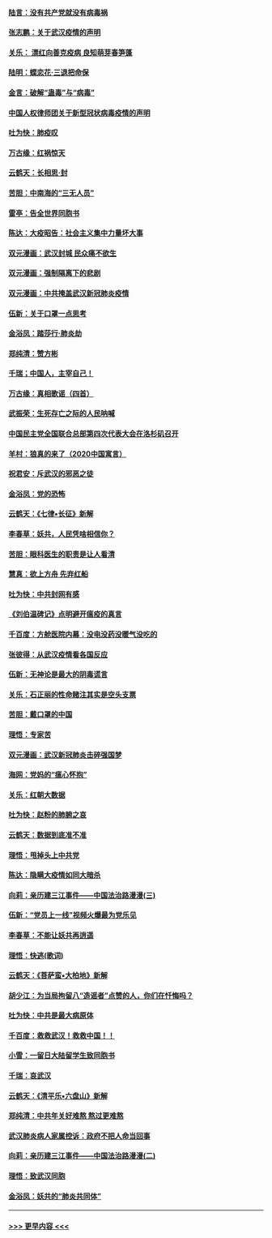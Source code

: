 #### [陆言：没有共产党就没有病毒祸](../pages/nsc993/n11868232.md?t=02141802) 
#### [张志鹏：关于武汉疫情的声明](../pages/nsc993/n11867182.md?t=02141802) 
#### [关乐： 漂红向善克疫病 良知萌芽春笋蓬](../pages/nsc993/n11865710.md?t=02141802) 
#### [陆明：蝶恋花‧三退把命保](../pages/nsc993/n11865673.md?t=02141802) 
#### [金言：破解“蛊毒”与“病毒”](../pages/nsc993/n11864103.md?t=02141802) 
#### [中国人权律师团关于新型冠状病毒疫情的声明](../pages/nsc993/n11864249.md?t=02141802) 
#### [吐为快：肺疫叹](../pages/nsc993/n11864027.md?t=02141802) 
#### [万古缘：红祸惊天](../pages/nsc993/n11864079.md?t=02141802) 
#### [云鹤天：长相思‧封](../pages/nsc993/n11864006.md?t=02141802) 
#### [苦胆：中南海的“三无人员”](../pages/nsc993/n11862997.md?t=02141802) 
#### [雷亭：告全世界同胞书](../pages/nsc993/n11862572.md?t=02141802) 
#### [陈达：大疫昭告：社会主义集中力量坏大事](../pages/nsc993/n11859419.md?t=02141802) 
#### [双元漫画：武汉封城 民众痛不欲生](../pages/nsc993/n11859287.md?t=02141802) 
#### [双元漫画：强制隔离下的悲剧](../pages/nsc993/n11859244.md?t=02141802) 
#### [双元漫画：中共掩盖武汉新冠肺炎疫情](../pages/nsc993/n11858249.md?t=02141802) 
#### [伍新：关于口罩一点思考](../pages/nsc993/n11859195.md?t=02141802) 
#### [金浴凤：踏莎行‧肺炎劫](../pages/nsc993/n11858227.md?t=02141802) 
#### [郑纯清：赞方彬](../pages/nsc993/n11856803.md?t=02141802) 
#### [千瑞；中国人，主宰自己！](../pages/nsc993/n11856793.md?t=02141802) 
#### [万古缘：真相歌谣（四首）](../pages/nsc993/n11856263.md?t=02141802) 
#### [武振荣：生死存亡之际的人民呐喊](../pages/nsc993/n11856256.md?t=02141802) 
#### [中国民主党全国联合总部第四次代表大会在洛杉矶召开](../pages/nsc993/n11856344.md?t=02141802) 
#### [羊村：狼真的来了（2020中国寓言）](../pages/nsc993/n11856229.md?t=02141802) 
#### [祝君安：斥武汉的邪恶之徒](../pages/nsc993/n11855861.md?t=02141802) 
#### [金浴凤：党的恐怖](../pages/nsc993/n11855849.md?t=02141802) 
#### [云鹤天：《七律▪长征》新解](../pages/nsc993/n11855479.md?t=02141802) 
#### [李春草：妖共，人民凭啥相信你？](../pages/nsc993/n11855196.md?t=02141802) 
#### [苦胆：眼科医生的职责是让人看清](../pages/nsc993/n11853840.md?t=02141802) 
#### [慧真：欲上方舟 先弃红船](../pages/nsc993/n11853483.md?t=02141802) 
#### [吐为快：中共封网有感](../pages/nsc993/n11852575.md?t=02141802) 
#### [《刘伯温碑记》点明避开瘟疫的真言](../pages/nsc993/n11852128.md?t=02141802) 
#### [千百度：方舱医院内幕：没电没药没暖气没吃的](../pages/nsc993/n11850211.md?t=02141802) 
#### [张彼得：从武汉疫情看各国反应](../pages/nsc993/n11850102.md?t=02141802) 
#### [伍新：无神论是最大的阴毒谎言](../pages/nsc993/n11846129.md?t=02141802) 
#### [关乐：石正丽的性命赌注其实是空头支票](../pages/nsc993/n11846109.md?t=02141802) 
#### [苦胆：戴口罩的中国](../pages/nsc993/n11845576.md?t=02141802) 
#### [理悟：专家苦](../pages/nsc993/n11845564.md?t=02141802) 
#### [双元漫画：武汉新冠肺炎击碎强国梦](../pages/nsc993/n11843320.md?t=02141802) 
#### [海网：党妈的“瘟心怀抱”](../pages/nsc993/n11840740.md?t=02141802) 
#### [关乐：红朝大数据](../pages/nsc993/n11840675.md?t=02141802) 
#### [吐为快：赵粉的肺腑之哀](../pages/nsc993/n11840618.md?t=02141802) 
#### [云鹤天：数据到底准不准](../pages/nsc993/n11840325.md?t=02141802) 
#### [理悟：甩掉头上中共党](../pages/nsc993/n11838826.md?t=02141802) 
#### [陈达：隐瞒大疫情如同大暗杀](../pages/nsc993/n11838771.md?t=02141802) 
#### [向莉：亲历建三江事件——中国法治路漫漫(三)](../pages/nsc993/n11831825.md?t=02141802) 
#### [伍新：“党员上一线”视频火爆最为党乐见](../pages/nsc993/n11838200.md?t=02141802) 
#### [李春草：不能让妖共再逍遥](../pages/nsc993/n11838102.md?t=02141802) 
#### [理悟：快逃(歌词)](../pages/nsc993/n11838083.md?t=02141802) 
#### [云鹤天：《菩萨蛮▪大柏地》新解](../pages/nsc993/n11838059.md?t=02141802) 
#### [胡少江：为当局拘留八“造谣者”点赞的人，你们在忏悔吗？](../pages/nsc993/n11836801.md?t=02141802) 
#### [吐为快：中共是最大病原体](../pages/nsc993/n11836748.md?t=02141802) 
#### [千百度：救救武汉！救救中国！！](../pages/nsc993/n11836145.md?t=02141802) 
#### [小雪：一留日大陆留学生致同胞书](../pages/nsc993/n11834624.md?t=02141802) 
#### [千瑞：哀武汉](../pages/nsc993/n11833647.md?t=02141802) 
#### [云鹤天：《清平乐▪六盘山》新解](../pages/nsc993/n11833611.md?t=02141802) 
#### [郑纯清：中共年关好难熬 熬过更难熬](../pages/nsc993/n11833489.md?t=02141802) 
#### [武汉肺炎病人家属控诉：政府不把人命当回事](../pages/nsc993/n11833205.md?t=02141802) 
#### [向莉：亲历建三江事件——中国法治路漫漫(二)](../pages/nsc993/n11829102.md?t=02141802) 
#### [理悟：致武汉同胞](../pages/nsc993/n11831522.md?t=02141802) 
#### [金浴凤：妖共的“肺炎共同体”](../pages/nsc993/n11829448.md?t=02141802) 

----
#### [ >>> 更早内容 <<< ](../indexes/nsc993-earlier.md)
